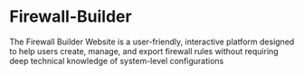 # Firewall-Builder
The Firewall Builder Website is a user-friendly, interactive platform designed to help users create, manage, and export firewall rules without requiring deep technical knowledge of system-level configurations
